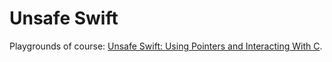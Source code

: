 # Unsafe Swift

Playgrounds of course: [Unsafe Swift: Using Pointers and Interacting With C](https://www.raywenderlich.com/7181017-unsafe-swift-using-pointers-and-interacting-with-c). 